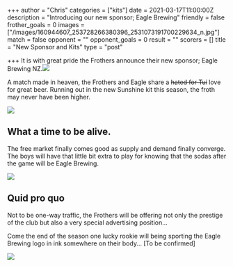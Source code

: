 +++
author = "Chris"
categories = ["kits"]
date = 2021-03-17T11:00:00Z
description = "Introducing our new sponsor; Eagle Brewing"
friendly = false
frother_goals = 0
images = ["/images/160944607_253728266380396_2531073191700229634_n.jpg"]
match = false
opponent = ""
opponent_goals = 0
result = ""
scorers = []
title = "New Sponsor and Kits"
type = "post"

+++
It is with great pride the Frothers announce their new sponsor;  Eagle Brewing NZ.![](/images/eagle-full-logo.png)

A match made in heaven, the Frothers and Eagle share a ~~hated for Tui~~ love for great beer. Running out in the new Sunshine kit this season, the froth may never have been higher.

![](/images/160944607_253728266380396_2531073191700229634_n-1.jpg)

## What a time to be alive.

The free market finally comes good as supply and demand finally converge. The boys will have that little bit extra to play for knowing that the sodas after the game will be Eagle Brewing.

![](/images/160247654_284670209784377_2929341672934189530_n.jpg)

## Quid pro quo

Not to be one-way traffic, the Frothers will be offering not only the prestige of the club but also a very special advertising position...

Come the end of the season one lucky rookie will being sporting the Eagle Brewing logo in ink somewhere on their body... \[To be confirmed\]

![](/images/img_6514.JPG)